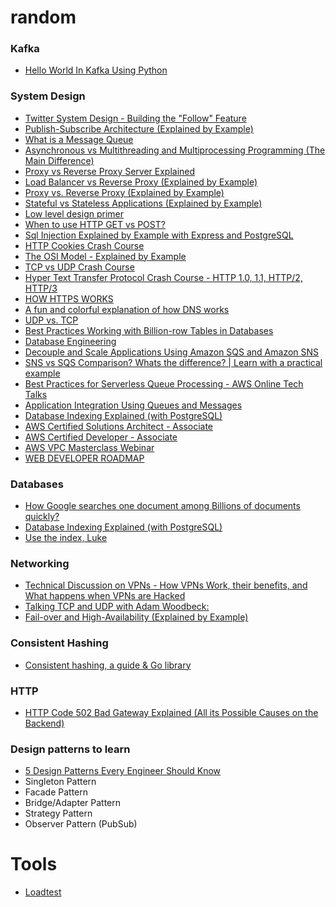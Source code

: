 # random

### Kafka
  - [Hello World In Kafka Using Python](https://timber.io/blog/hello-world-in-kafka-using-python/)
 

### System Design
  - [Twitter System Design - Building the "Follow" Feature](https://www.youtube.com/watch?v=gfq-LG9ZJQA)
  - [Publish-Subscribe Architecture (Explained by Example)](https://www.youtube.com/watch?v=O1PgqUqZKTA)
  - [What is a Message Queue](https://www.youtube.com/watch?v=W4_aGb_MOls)
  - [Asynchronous vs Multithreading and Multiprocessing Programming (The Main Difference)](https://www.youtube.com/watch?v=0vFgKr5bjWI)
  - [Proxy vs Reverse Proxy Server Explained](https://www.youtube.com/watch?v=SqqrOspasag)
  - [Load Balancer vs Reverse Proxy (Explained by Example)](https://www.youtube.com/watch?v=S8J2fkN2FeI)
  - [Proxy vs. Reverse Proxy (Explained by Example)](https://www.youtube.com/watch?v=ozhe__GdWC8)
  - [Stateful vs Stateless Applications (Explained by Example)](https://www.youtube.com/watch?v=nFPzI_Qg3FU)
  - [Low level design primer](https://github.com/prasadgujar/low-level-design-primer)
  - [When to use HTTP GET vs POST?](https://www.youtube.com/watch?v=K8HJ6DN23zI)
  - [Sql Injection Explained by Example with Express and PostgreSQL](https://www.youtube.com/watch?v=Azo9tDUtC9s)
  - [HTTP Cookies Crash Course](https://www.youtube.com/watch?v=sovAIX4doOE)
  - [The OSI Model - Explained by Example](https://www.youtube.com/watch?v=7IS7gigunyI)
  - [TCP vs UDP Crash Course](https://www.youtube.com/watch?v=qqRYkcta6IE&t=220s)
  - [Hyper Text Transfer Protocol Crash Course - HTTP 1.0, 1.1, HTTP/2, HTTP/3](https://www.youtube.com/watch?v=0OrmKCB0UrQ)
  - [HOW HTTPS WORKS](https://howhttps.works/)
  - [A fun and colorful explanation of how DNS works](https://howdns.works/)
  - [UDP vs. TCP](https://gafferongames.com/post/udp_vs_tcp/)
  - [Best Practices Working with Billion-row Tables in Databases](https://www.youtube.com/watch?v=wj7KEMEkMUE)
  - [Database Engineering](https://www.youtube.com/playlist?list=PLQnljOFTspQXjD0HOzN7P2tgzu7scWpl2)
  - [Decouple and Scale Applications Using Amazon SQS and Amazon SNS](https://youtu.be/UesxWuZMZqI)
  - [SNS vs SQS Comparison? Whats the difference? | Learn with a practical example](https://www.youtube.com/watch?v=mXk0MNjlO7A)
  - [Best Practices for Serverless Queue Processing - AWS Online Tech Talks](https://www.youtube.com/watch?v=SDAXRKwTQIk)
  - [Application Integration Using Queues and Messages](https://aws.amazon.com/blogs/architecture/application-integration-using-queues-and-messages/)
  - [Database Indexing Explained (with PostgreSQL)](https://www.youtube.com/watch?v=-qNSXK7s7_w)
  - [AWS Certified Solutions Architect - Associate](https://www.youtube.com/watch?v=Ia-UEYYR44s)
  - [AWS Certified Developer - Associate](https://www.youtube.com/watch?v=RrKRN9zRBWs)
  - [AWS VPC Masterclass Webinar](https://www.youtube.com/watch?v=LX5lHYGFcnA)
  - [WEB DEVELOPER ROADMAP](https://github.com/kamranahmedse/developer-roadmap)


### Databases
  - [How Google searches one document among Billions of documents quickly?](https://www.youtube.com/watch?v=CeGtqouT8eA)
  - [Database Indexing Explained (with PostgreSQL)](https://www.youtube.com/watch?v=-qNSXK7s7_w)
  - [Use the index, Luke](https://use-the-index-luke.com/)

### Networking
  - [Technical Discussion on VPNs - How VPNs Work, their benefits, and What happens when VPNs are Hacked](https://www.youtube.com/watch?v=JIA4ca0afnY)
  - [Talking TCP and UDP with Adam Woodbeck:](https://changelog.com/gotime/176)
  - [Fail-over and High-Availability (Explained by Example)](https://www.youtube.com/watch?v=Zgy1miPsTNs)

### Consistent Hashing
  - [Consistent hashing, a guide & Go library](https://medium.com/@sent0hil/consistent-hashing-a-guide-go-implementation-fe3421ac3e8f)

### HTTP
  - [HTTP Code 502 Bad Gateway Explained (All its Possible Causes on the Backend)](https://www.youtube.com/watch?v=6NmFI0gULpQ)

### Design patterns to learn
  - [5 Design Patterns Every Engineer Should Know](https://www.youtube.com/watch?v=FLmBqI3IKMA)
  - Singleton Pattern
  - Facade Pattern
  - Bridge/Adapter Pattern
  - Strategy Pattern
  - Observer Pattern (PubSub)


# Tools
  - [Loadtest](https://www.npmjs.com/package/loadtest)
 
